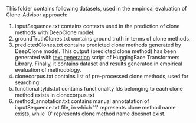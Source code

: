 This folder contains following datasets, used in the empirical evaluation of Clone-Advisor approach:

<ol>
  <li>inputSequence.txt contains contexts used in the prediction of clone methods with DeepClone model.</li>
  <li>groundTruthClones.txt contains ground truth in terms of clone methods.</li>
  <li>predictedClones.txt contains predicted clone methods generated by DeepClone model. This output (predicted clone method) has been generated with <a href="https://github.com/huggingface/transformers/tree/master/examples/pytorch/text-generation">text generation</a> script of HuggingFace Transformers Library. Finally, it contains dataset and results generated in empirical evaluation of methodology.</li>
  <li>clonecorpus.txt contains list of pre-processed clone methods, used for searching.</li>
  <li>functionalityIds.txt contains functionality Ids belonging to each clone method exists in clonecorpus.txt</li>
  <li>method_annotation.txt contains manual annotatation of inputSequence.txt file, in which '1' represents clone method name exists, while '0' represents clone method name doesnot exist.
</ol>
